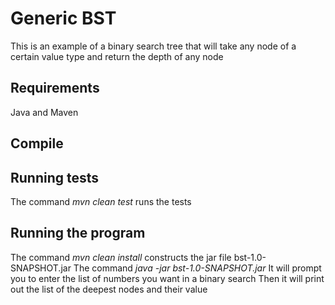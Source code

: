 # Generic BST
This is an example of a binary search tree that will take any node of a certain value type and return the depth of any node

## Requirements
Java and Maven
## Compile
## Running tests
The command *mvn clean test* runs the tests
## Running the program
The command *mvn clean install* constructs the jar file bst-1.0-SNAPSHOT.jar
The command *java -jar bst-1.0-SNAPSHOT.jar*
It will prompt you to enter the list of numbers you want in a binary search
Then it will print out the list of the deepest nodes and their value

